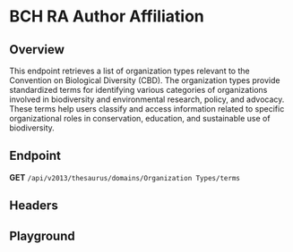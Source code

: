 <script setup>
import SwaggerUI from "@/swagger/view/SwaggerUI.vue"
import swaggerJson from "@/swagger/json/thesaurus/resource/bch-ra-author-affiliation.json";

const swaggerSpecs = [
  { json:swaggerJson, protected: false },
]
</script>

# BCH RA Author Affiliation

## Overview

This endpoint retrieves a list of organization types relevant to the Convention on Biological Diversity (CBD). The organization types provide standardized terms for identifying various categories of organizations involved in biodiversity and environmental research, policy, and advocacy. These terms help users classify and access information related to specific organizational roles in conservation, education, and sustainable use of biodiversity.


## Endpoint

**GET** `/api/v2013/thesaurus/domains/Organization Types/terms`

## Headers
<!--@include: @/../components/common/header/accept.md-->

## Playground

<SwaggerUI :swaggerSpecs="swaggerSpecs" />